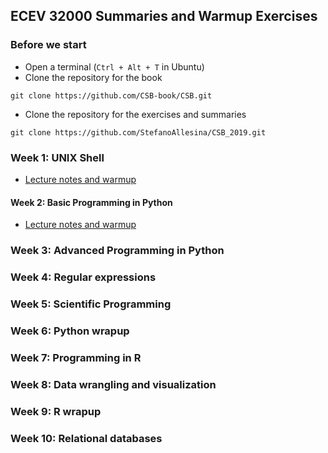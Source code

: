 ## ECEV 32000 Summaries and Warmup Exercises

### Before we start

- Open a terminal (`Ctrl + Alt + T` in Ubuntu)
- Clone the repository for the book

```
git clone https://github.com/CSB-book/CSB.git
```

- Clone the repository for the exercises and summaries

```
git clone https://github.com/StefanoAllesina/CSB_2019.git
```

### Week 1: UNIX Shell

- [Lecture notes and warmup](week1)

#### Week 2: Basic Programming in Python

- [Lecture notes and warmup](week2)

### Week 3: Advanced Programming in Python

### Week 4: Regular expressions

### Week 5: Scientific Programming

### Week 6: Python wrapup

### Week 7: Programming in R

### Week 8: Data wrangling and visualization

### Week 9: R wrapup

### Week 10: Relational databases

   